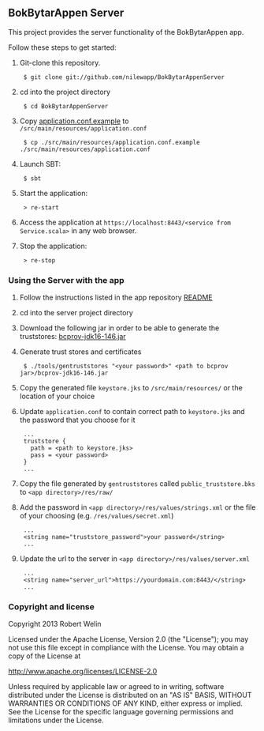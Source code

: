 ## BokBytarAppen Server

This project provides the server functionality of the BokBytarAppen app.

Follow these steps to get started:

1. Git-clone this repository.

        $ git clone git://github.com/nilewapp/BokBytarAppenServer

2. cd into the project directory

        $ cd BokBytarAppenServer


3. Copy [application.conf.example](/src/main/resources/application.conf.example) to `/src/main/resources/application.conf`

        $ cp ./src/main/resources/application.conf.example ./src/main/resources/application.conf

4. Launch SBT:

        $ sbt

5. Start the application:

        > re-start

6. Access the application at `https://localhost:8443/<service from Service.scala>`
in any web browser.

7. Stop the application:

        > re-stop

### Using the Server with the app

1. Follow the instructions listed in the app repository [README](https://github.com/nilewapp/BokBytarAppen)

2. cd into the server project directory

3. Download the following jar in order to be able to generate the truststores: [bcprov-jdk16-146.jar](http://www.bouncycastle.org/fr/download/bcprov-jdk16-146.jar)

4. Generate trust stores and certificates

        $ ./tools/gentruststores "<your password>" <path to bcprov jar>/bcprov-jdk16-146.jar

5. Copy the generated file `keystore.jks` to `/src/main/resources/` or the location of your choice

6. Update `application.conf` to contain correct path to `keystore.jks` and the password that you choose for it

        ...
        truststore {
          path = <path to keystore.jks>
          pass = <your password>
        }
        ...

7. Copy the file generated by `gentruststores` called `public_truststore.bks` to `<app directory>/res/raw/`

8. Add the password in `<app directory>/res/values/strings.xml` or the file of your choosing (e.g. `/res/values/secret.xml`)

        ...
        <string name="truststore_password">your password</string>
        ...

9. Update the url to the server in `<app directory>/res/values/server.xml`

        ...
        <string name="server_url">https://yourdomain.com:8443/</string>
        ...

### Copyright and license

 Copyright 2013 Robert Welin

Licensed under the Apache License, Version 2.0 (the "License");
you may not use this file except in compliance with the License.
You may obtain a copy of the License at

 http://www.apache.org/licenses/LICENSE-2.0

Unless required by applicable law or agreed to in writing, software
distributed under the License is distributed on an "AS IS" BASIS,
WITHOUT WARRANTIES OR CONDITIONS OF ANY KIND, either express or implied.
See the License for the specific language governing permissions and
limitations under the License.
